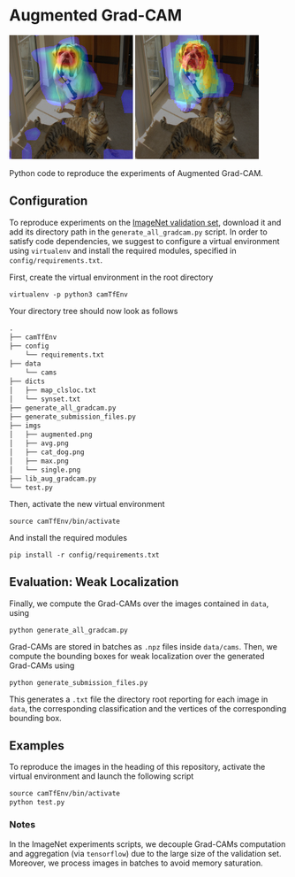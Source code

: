 # Augmented Grad-CAM
![Single Grad-CAM](imgs/single.png?raw=true "Single Grad-CAM")
![Augmented Grad-CAM](imgs/augmented.png?raw=true "Augmented Grad-CAM")

Python code to reproduce the experiments of Augmented Grad-CAM.

## Configuration
To reproduce experiments on the [ImageNet validation set](http://image-net.org/challenges/LSVRC/2015/index#resources), download it and add its directory path in the `generate_all_gradcam.py` script. In order to satisfy code dependencies, we suggest to configure a virtual environment using `virtualenv` and install the required modules, specified in `config/requirements.txt`.

First, create the virtual environment in the root directory
```
virtualenv -p python3 camTfEnv
```
Your directory tree should now look as follows

```
.
├── camTfEnv
├── config
    └── requirements.txt
├── data
    └── cams
├── dicts
│   ├── map_clsloc.txt
│   └── synset.txt
├── generate_all_gradcam.py
├── generate_submission_files.py
├── imgs
│   ├── augmented.png
│   ├── avg.png
│   ├── cat_dog.png
│   ├── max.png
│   └── single.png
├── lib_aug_gradcam.py
└── test.py
```

Then, activate the new virtual environment
```
source camTfEnv/bin/activate
```

And install the required modules
```
pip install -r config/requirements.txt
```

## Evaluation: Weak Localization
Finally, we compute the Grad-CAMs over the images contained in `data`, using
```
python generate_all_gradcam.py
```

Grad-CAMs are stored in batches as `.npz` files inside `data/cams`. 
Then, we compute the bounding boxes for weak localization over the generated Grad-CAMs using
```
python generate_submission_files.py
```

This generates a `.txt` file the directory root reporting for each image in `data`, the corresponding classification and the vertices of the corresponding bounding box.

## Examples
To reproduce the images in the heading of this repository, activate the virtual environment and launch the following script
```
source camTfEnv/bin/activate
python test.py
```

 ### Notes
 In the ImageNet experiments scripts, we decouple Grad-CAMs computation and aggregation (via `tensorflow`) due to the large size of the validation set. Moreover, we process images in batches to avoid memory saturation.
